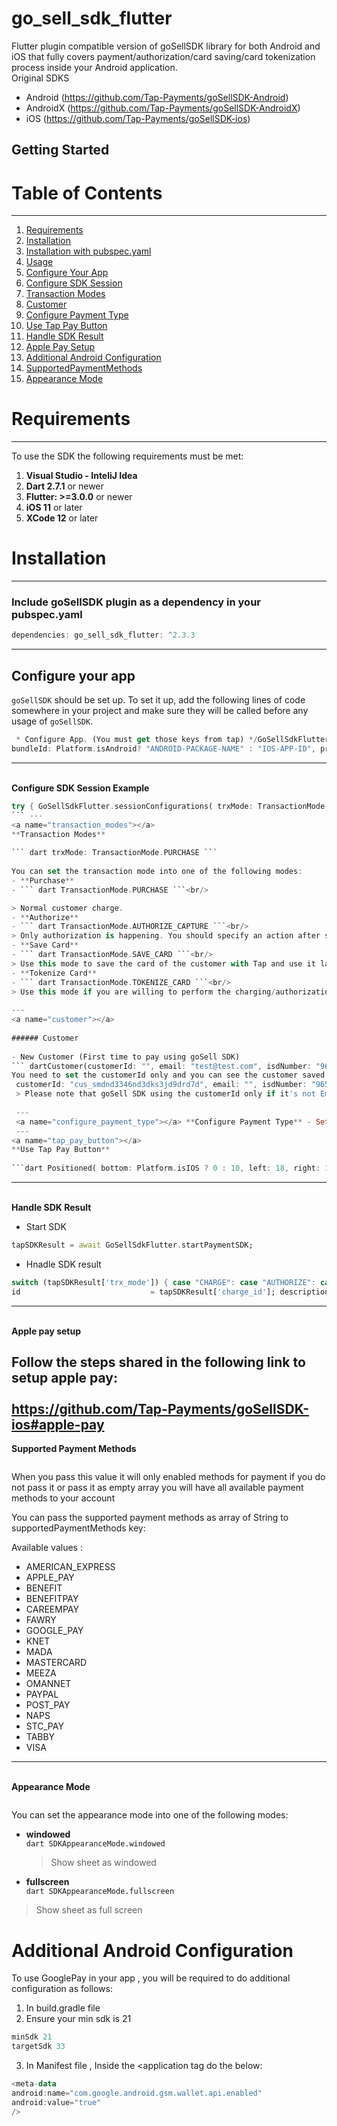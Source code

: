


# go_sell_sdk_flutter

Flutter plugin compatible version of goSellSDK library for both Android and iOS that fully covers payment/authorization/card saving/card tokenization process inside your Android application.    
Original SDKS

- Android (https://github.com/Tap-Payments/goSellSDK-Android)
- AndroidX (https://github.com/Tap-Payments/goSellSDK-AndroidX)
- iOS (https://github.com/Tap-Payments/goSellSDK-ios)

## Getting Started

# Table of Contents
    
---   
1. [Requirements](#requirements)
2. [Installation](#installation)
1. [Installation with pubspec.yaml](#installation_with_pubspec)
3. [Usage](#usage)
1. [Configure Your App](#configure_your_app)
2. [Configure SDK Session](#configure_sdk_session)
3. [Transaction Modes](#transaction_modes)
4. [Customer](#customer)
5. [Configure Payment Type](#configure_payment_type)
6. [Use Tap Pay Button](#tap_pay_button)
7. [Handle SDK Result](#handle_sdk_result)
8. [Apple Pay Setup](#apple_pay)
9. [Additional Android Configuration](#additional_config_googlepay)
10. [SupportedPaymentMethods](#supported_payment_methods)
11. [Appearance Mode](#appearance_mode)

<a href="requirements"></a>

# Requirements
    
---   
To use the SDK the following requirements must be met:

1. **Visual Studio - InteliJ Idea**
2. **Dart 2.7.1** or newer
3. **Flutter: >=3.0.0** or newer
4. **iOS 11** or later
5. **XCode 12** or later

<a name="installation"></a>

# Installation
    
---   
<a name="installation_with_pubspec"></a>

### Include goSellSDK plugin as a dependency in your pubspec.yaml

```dart    
dependencies: go_sell_sdk_flutter: ^2.3.3   
```    
 ---   
<a name="configure_your_app"></a>

## Configure your app

`goSellSDK` should be set up. To set it up, add the following lines of code somewhere in your project and make sure they will be called before any usage of `goSellSDK`.

```dart /**    
 * Configure App. (You must get those keys from tap) */GoSellSdkFlutter.configureApp(    
bundleId: Platform.isAndroid? "ANDROID-PACKAGE-NAME" : "IOS-APP-ID", productionSecreteKey: Platform.isAndroid? "Android-Live-KEY" : "iOS-Live-KEY", sandBoxsecretKey: Platform.isAndroid?"Android-SANDBOX-KEY" : "iOS-SANDBOX-KEY", lang: "en");   
```    
 ---   
<a name="configure_sdk_session"></a>    
**Configure SDK Session Example**

```dart Future<void> setupSDKSession() async {    
try { GoSellSdkFlutter.sessionConfigurations( trxMode: TransactionMode.PURCHASE, transactionCurrency: "kwd", amount: '100', customer: Customer( customerId: "", // customer id is important to retrieve cards saved for this customer email: "test@test.com", isdNumber: "965", number: "00000000", firstName: "test", middleName: "test", lastName: "test", metaData: null), paymentItems: <PaymentItem>[ PaymentItem( name: "item1", amountPerUnit: 1, quantity: Quantity(value: 1), discount: { "type": "F", "value": 10, "maximum_fee": 10, "minimum_fee": 1 }, description: "Item 1 Apple", taxes: [ Tax( amount: Amount( type: "F", value: 10, minimum_fee: 1, maximum_fee: 10), name: "tax1", description: "tax description") ], totalAmount: 100), ], // List of taxes taxes: [ Tax( amount: Amount( type: "F", value: 10, minimum_fee: 1, maximum_fee: 10), name: "tax1", description: "tax description"), Tax( amount: Amount( type: "F", value: 10, minimum_fee: 1, maximum_fee: 10), name: "tax1", description: "tax description") ], // List of shipping shippings: [ Shipping( name: "shipping 1", amount: 100, description: "shipping description 1"), Shipping( name: "shipping 2", amount: 150, description: "shipping description 2") ], // Post URL postURL: "https://tap.company", // Payment description paymentDescription: "paymentDescription", // Payment Metadata paymentMetaData: { "a": "a meta", "b": "b meta", }, // Payment Reference paymentReference: Reference( acquirer: "acquirer", gateway: "gateway", payment: "payment", track: "track", transaction: "trans_910101", order: "order_262625"), // payment Descriptor paymentStatementDescriptor: "paymentStatementDescriptor", // Save Card Switch isUserAllowedToSaveCard: true, // Enable/Disable 3DSecure isRequires3DSecure: false, // Receipt SMS/Email receipt: Receipt(true, false), // Authorize Action [Capture - Void] authorizeAction: AuthorizeAction( type: AuthorizeActionType.CAPTURE, timeInHours: 10), // Destinations destinations:Destinations( amount: 100, currency: 'kwd', count: 2, destinationlist: [ Destination( id: "", amount: 100, currency: "kwd", description: "des", reference: "ref_121299"), Destination( id: "", amount: 100, currency: "kwd", description: "des", reference: "ref_22444444") ]) , // merchant id merchantID: "", // Allowed cards allowedCadTypes: CardType.ALL, applePayMerchantID: "merchant.applePayMerchantID", allowsToSaveSameCardMoreThanOnce: false, // pass the card holder name to the SDK cardHolderName: "Card Holder NAME", // disable changing the card holder name by the user allowsToEditCardHolderName: false, paymentType: PaymentType.ALL, sdkMode: SDKMode.Sandbox); } on PlatformException { }   
``` ---   
<a name="transaction_modes"></a>    
**Transaction Modes**  
  
``` dart trxMode: TransactionMode.PURCHASE ```   
  
You can set the transaction mode into one of the following modes:  
- **Purchase**  
- ``` dart TransactionMode.PURCHASE ```<br/>  

> Normal customer charge.  
- **Authorize**  
- ``` dart TransactionMode.AUTHORIZE_CAPTURE ```<br/>  
> Only authorization is happening. You should specify an action after successful authorization: either capture the amount or void the charge after specific period of time.  
- **Save Card**  
- ``` dart TransactionMode.SAVE_CARD ```<br/>  
> Use this mode to save the card of the customer with Tap and use it later.  
- **Tokenize Card**  
- ``` dart TransactionMode.TOKENIZE_CARD ```<br/>  
> Use this mode if you are willing to perform the charging/authorization manually. The purpose of this mode is only to collect and tokenize card information details of your customer if you don't have PCI compliance certificate but willing to process the payment manually using our services.  
    
---   
<a name="customer"></a>  
  
###### Customer  
  
- New Customer (First time to pay using goSell SDK)  
``` dartCustomer(customerId: "", email: "test@test.com", isdNumber: "965", number: "00000000", firstName: "test", middleName: "test", lastName: "test", metaData: null)``` > After the first transaction success, you receive the customerId in the response. Save it to be used in the next transaction. - Existed Customer (paid before using goSell SDK)    
You need to set the customerId only and you can see the customer saved cards if the user has. ``` dartCustomer(    
 customerId: "cus_smdnd3346nd3dks3jd9drd7d", email: "", isdNumber: "965", number: "00000000", firstName: "", middleName: "", lastName: "", metaData: null)```    
 > Please note that goSell SDK using the customerId only if it's not Empty ('').    
    
 ---    
 <a name="configure_payment_type"></a> **Configure Payment Type** - Set the payment type inside the [sessionConfigurations](#configure_sdk_session) ```dart paymentType: PaymentType.ALL ``` | Payment Type  | Description | | ------------- | ------------- | | ALL  | Shows all the available payment methods  | | CARD  | Shows only cards payment methods  | | DEVICE  | Shows payment methods depending on the device, for iOS it shows ApplePay only  |    
 ---   
<a name="tap_pay_button"></a>    
**Use Tap Pay Button**  
  
```dart Positioned( bottom: Platform.isIOS ? 0 : 10, left: 18, right: 18, child: SizedBox( height: 45, child: ElevatedButton( clipBehavior: Clip.hardEdge, style: ButtonStyle( backgroundColor: MaterialStateProperty.all(_buttonColor), shape: MaterialStateProperty.all( RoundedRectangleBorder( borderRadius: BorderRadius.circular(30), ), ), ), onPressed: startSDK, child: Row( mainAxisAlignment: MainAxisAlignment.center, children: [ Container( width: 25, height: 25, child: AwesomeLoader( outerColor: Colors.white, innerColor: Colors.white, strokeWidth: 3.0, controller: loaderController, ), ), Spacer(), Text( 'PAY', style: TextStyle( color: Colors.white, fontSize: 16.0, ), ), Spacer(), Icon( Icons.lock_outline, color: Colors.white, ), ], ), ), ), ),   
```    
 ---   
<a name="handle_sdk_result"></a>    
**Handle SDK Result**

- Start SDK

```dart    
tapSDKResult = await GoSellSdkFlutter.startPaymentSDK;   
```   
- Hnadle SDK result

```dart setState(() { switch (tapSDKResult['sdk_result']) { case "SUCCESS": sdkStatus = "SUCCESS"; handleSDKResult(); break; case "FAILED": sdkStatus = "FAILED"; handleSDKResult(); break; case "SDK_ERROR": sdkErrorCode                  = tapSDKResult['sdk_error_code'].toString(); sdkErrorMessage               = tapSDKResult['sdk_error_message']; sdkErrorDescription           = tapSDKResult['sdk_error_description']; break; case "NOT_IMPLEMENTED": sdkStatus = "NOT_IMPLEMENTED"; break; } }); void handleSDKResult() {    
switch (tapSDKResult['trx_mode']) { case "CHARGE": case "AUTHORIZE": case "SAVE_CARD": extractSDKResultKeysAndValues(); break; case "TOKENIZE": token :                          =tapSDKResult['token']; token_currency                   =tapSDKResult['token_currency']; card_first_six                   =tapSDKResult['card_first_six']; card_last_four                   =tapSDKResult['card_last_four']; card_object                      =tapSDKResult['card_object']; card_exp_month                   =tapSDKResult['card_exp_month']; card_exp_year                    =tapSDKResult['card_exp_year']; break;} } void extractSDKResultKeysAndValues() {    
id                             = tapSDKResult['charge_id']; description                    = tapSDKResult['description']; message                        = tapSDKResult['message']; card_first_six                 = tapSDKResult['card_first_six']; card_last_four                 = tapSDKResult['card_last_four']; card_object                    = tapSDKResult['card_object']; card_brand                     = tapSDKResult['card_brand']; card_exp_month                 = tapSDKResult['card_exp_month']; card_exp_year                  = tapSDKResult['card_exp_year']; acquirer_id                    = tapSDKResult['acquirer_id']; acquirer_response_code         = tapSDKResult['acquirer_response_code']; acquirer_response_message      = tapSDKResult['acquirer_response_message']; source_id                      = tapSDKResult['source_id']; source_channel                 = tapSDKResult['source_channel']; source_object                  = tapSDKResult['source_object']; source_payment_type            = tapSDKResult['source_payment_type']; responseID                     = tapSDKResult['charge_id'];}   
```    
 ---   
<a name="apple_pay"></a>    
**Apple pay setup**

Follow the steps shared in the following link to setup apple pay:<br/>    
https://github.com/Tap-Payments/goSellSDK-ios#apple-pay
  ---  

**<a name="supported_payment_methods"></a>**

****Supported Payment Methods****


```dart supportedPaymentMethods: ["KNET"]   
```   
When you pass this value it will only enabled methods for payment if you do not pass it or pass it as empty array you will have all available payment methods to your account



You can pass the supported payment methods as array of String to supportedPaymentMethods key:



Available values :

- AMERICAN_EXPRESS
- APPLE_PAY
- BENEFIT
- BENEFITPAY
- CAREEMPAY
- FAWRY
- GOOGLE_PAY
- KNET
- MADA
- MASTERCARD
- MEEZA
- OMANNET
- PAYPAL
- POST_PAY
- NAPS
- STC_PAY
- TABBY
- VISA

---  
<a name="appearance_mode"></a>  
**Appearance Mode**

```dart appearanceMode: SDKAppearanceMode.fullscreen   
```  

You can set the appearance mode into one of the following modes:
- **windowed**  
  ``` dart SDKAppearanceMode.windowed ```
  > Show sheet as windowed

- **fullscreen**  
  ``` dart SDKAppearanceMode.fullscreen ```
> Show sheet as full screen

<a name="additional_config_googlepay"></a>
# Additional Android Configuration
To use GooglePay in your app , you will be required to do additional configuration as follows:

1. In build.gradle file
2. Ensure your min sdk is 21
```kotlin  
minSdk 21  
targetSdk 33  
```  

3. In Manifest file , Inside the <application tag do the below:

```kotlin  
<meta-data  
android:name="com.google.android.gsm.wallet.api.enabled"  
android:value="true"  
/>  
```